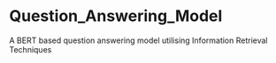 # Question_Answering_Model
A BERT based question answering model utilising Information Retrieval Techniques
